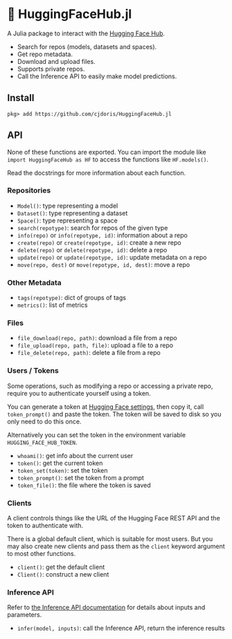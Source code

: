 # 🤗 HuggingFaceHub.jl

A Julia package to interact with the [Hugging Face Hub](https://huggingface.co/).

- Search for repos (models, datasets and spaces).
- Get repo metadata.
- Download and upload files.
- Supports private repos.
- Call the Inference API to easily make model predictions.

## Install

```
pkg> add https://github.com/cjdoris/HuggingFaceHub.jl
```

## API

None of these functions are exported. You can import the module like
`import HuggingFaceHub as HF` to access the functions like `HF.models()`.

Read the docstrings for more information about each function.

### Repositories

- `Model()`: type representing a model
- `Dataset()`: type representing a dataset
- `Space()`: type representing a space
- `search(repotype)`: search for repos of the given type
- `info(repo)` or `info(repotype, id)`: information about a repo
- `create(repo)` or `create(repotype, id)`: create a new repo
- `delete(repo)` or `delete(repotype, id)`: delete a repo
- `update(repo)` or `update(repotype, id)`: update metadata on a repo
- `move(repo, dest)` or `move(repotype, id, dest)`: move a repo

### Other Metadata

- `tags(repotype)`: dict of groups of tags
- `metrics()`: list of metrics

### Files

- `file_download(repo, path)`: download a file from a repo
- `file_upload(repo, path, file)`: upload a file to a repo
- `file_delete(repo, path)`: delete a file from a repo

### Users / Tokens

Some operations, such as modifying a repo or accessing a private repo, require you to
authenticate yourself using a token.

You can generate a token at [Hugging Face settings](https://huggingface.co/settings/tokens),
then copy it, call `token_prompt()` and paste the token. The token will be saved to disk so
you only need to do this once.

Alternatively you can set the token in the environment variable `HUGGING_FACE_HUB_TOKEN`.

- `whoami()`: get info about the current user
- `token()`: get the current token
- `token_set(token)`: set the token
- `token_prompt()`: set the token from a prompt
- `token_file()`: the file where the token is saved

### Clients

A client controls things like the URL of the Hugging Face REST API and the token to
authenticate with.

There is a global default client, which is suitable for most users. But you may also create
new clients and pass them as the `client` keyword argument to most other functions.

- `client()`: get the default client
- `Client()`: construct a new client

### Inference API

Refer to [the Inference API documentation](https://huggingface.co/docs/api-inference/detailed_parameters)
for details about inputs and parameters.

- `infer(model, inputs)`: call the Inference API, return the inference results
